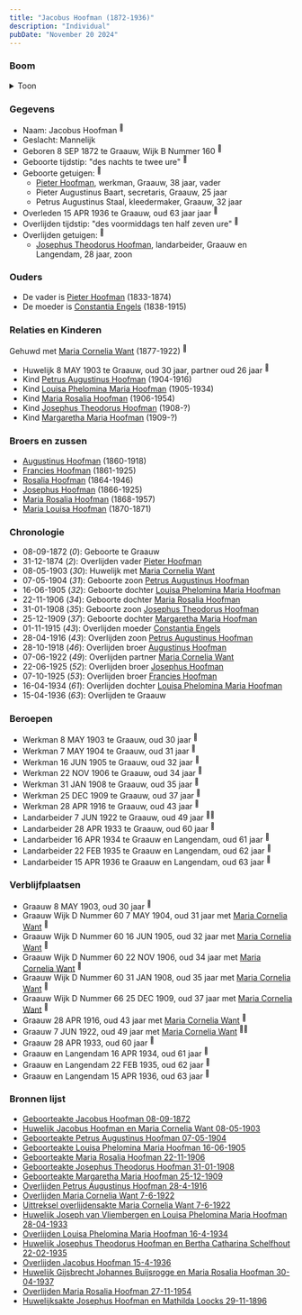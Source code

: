 ```yaml
---
title: "Jacobus Hoofman (1872-1936)"
description: "Individual"
pubDate: "November 20 2024"
---
```


### Boom
<details><summary>Toon</summary>

![test](https://www.plantuml.com/plantuml/svg/bPLTJzim58Rl_IkEu69NbVBHVA4AQBjsh09MCRPfcYRa9AQ9wjYLxGnLYF--0t4eIzd8xc8V-_Zn-nwVd6f3bQahJlIw51kgQ0KfpTOh9MkHJoMN2eoYGcE82KEACcUGbIhZhFbcrSPieM9LofHkfhHXYacptJ3o8cl6gTPmJm1W8bNEr7LHPcl1j1wDAbgAusFmoGCXxs3vT9GcpOw3PSam8Pn9ULjHSG1KmqV7SLmVu73cpuFv1BFUtvQCvmymEaffkhr9fJ6S7Hr30XVZAt1ZtyS4mZ1HQirUhDRhclCRAlARJ4cjKub0kCrtuVriYlkY8NnGbDPtY6PvfbAWQCAK56PYnRZU8GqHQJwP-JF_7qW84yE4_KAHnDiaBbn--WfkuWPx8AEZEvRdfLZXCY-0nPTBp1qwJpXpn742EEJbgZ1RnhcyGwG7OfKR3EmAOhbt4tOdJZo68e-qnore9jDQxnaHUV3iuDk6nF1vjdmKrcllyxO40OoNQ6BYXpiDMgeBgj28gLI2SVpuXiQqP5vVFwAeDqlKo9nu7fpLN9lNtOYnwhxZAiT_DWFlksT6M-3CADHrNAzgRKgnBx672lIGDcfF7VQ-ZXTRQTrmhxpEPLrg2ik2SLcLWa8ZzHvRs4laq0hd1Frz3rlVsmi14t1EyT69d5OxqWRiIchANmEC-W2YeSr3SyB-waLsJp3iLiD2QhOfqChhWibSgjTCZVkOYfreCNuIBkxDTG8dVuYpmePgYhyQcFJI9sWwOk8a_ybXUuJjCDXGxDFSJTZtCR2rtXc7dN7K6SUTSKBiandymDzHpiJFvqIsNhk1YDWwwGPYOetg1X92Jh48yR_v6m00)
</details>

### Gegevens
- Naam: Jacobus Hoofman <sup><a href="../s00085/" style="text-decoration:none" title="Geboorteakte Jacobus Hoofman 08-09-1872">:link:</a></sup>
- Geslacht: Mannelijk
- Geboren 8 SEP 1872 te Graauw, Wijk B Nummer 160 <sup><a href="../s00085/" style="text-decoration:none" title="Geboorteakte Jacobus Hoofman 08-09-1872">:link:</a></sup>
- Geboorte tijdstip: "des nachts te twee ure" <sup><a href="../s00085/" style="text-decoration:none" title="Geboorteakte Jacobus Hoofman 08-09-1872">:link:</a></sup>
- Geboorte getuigen: <sup><a href="../s00085/" style="text-decoration:none" title="Geboorteakte Jacobus Hoofman 08-09-1872">:link:</a></sup>
  - [Pieter Hoofman](../i00013/), werkman, Graauw, 38 jaar, vader
  - Pieter Augustinus Baart, secretaris, Graauw, 25 jaar
  - Petrus Augustinus Staal, kleedermaker, Graauw, 32 jaar
- Overleden 15 APR 1936 te Graauw, oud 63 jaar jaar <sup><a href="../s00095/" style="text-decoration:none" title="Overlijden Jacobus Hoofman 15-4-1936">:link:</a></sup>
- Overlijden tijdstip: "des voormiddags ten half zeven ure" <sup><a href="../s00095/" style="text-decoration:none" title="Overlijden Jacobus Hoofman 15-4-1936">:link:</a></sup>
- Overlijden getuigen: <sup><a href="../s00095/" style="text-decoration:none" title="Overlijden Jacobus Hoofman 15-4-1936">:link:</a></sup>
  - [Josephus Theodorus Hoofman](../i00218/), landarbeider, Graauw en Langendam, 28 jaar, zoon

### Ouders
- De vader is [Pieter Hoofman](../i00013/) (1833-1874)
- De moeder is [Constantia Engels](../i00014/) (1838-1915)

### Relaties en Kinderen

Gehuwd met [Maria Cornelia Want](../i00214/) (1877-1922) <sup><a href="../s00361/" style="text-decoration:none" title="Huwelijk Jacobus Hoofman en Maria Cornelia Want 08-05-1903">:link:</a></sup>
- Huwelijk 8 MAY 1903 te Graauw, oud 30 jaar, partner oud 26 jaar <sup><a href="../s00361/" style="text-decoration:none" title="Huwelijk Jacobus Hoofman en Maria Cornelia Want 08-05-1903">:link:</a></sup>
- Kind [Petrus Augustinus Hoofman](../i00215/) (1904-1916)
- Kind [Louisa Phelomina Maria Hoofman](../i00216/) (1905-1934)
- Kind [Maria Rosalia Hoofman](../i00217/) (1906-1954)
- Kind [Josephus Theodorus Hoofman](../i00218/) (1908-?)
- Kind [Margaretha Maria Hoofman](../i00219/) (1909-?)

### Broers en zussen
- [Augustinus Hoofman](../i00007/) (1860-1918)
- [Francies Hoofman](../i00023/) (1861-1925)
- [Rosalia Hoofman](../i00024/) (1864-1946)
- [Josephus Hoofman](../i00025/) (1866-1925)
- [Maria Rosalia Hoofman](../i00026/) (1868-1957)
- [Maria Louisa Hoofman](../i00027/) (1870-1871)

### Chronologie
- 08-09-1872 (<i>0</i>): Geboorte te Graauw
- 31-12-1874 (<i>2</i>): Overlijden vader [Pieter Hoofman](../i00013/)
- 08-05-1903 (<i>30</i>): Huwelijk met [Maria Cornelia Want](../i00214/)
- 07-05-1904 (<i>31</i>): Geboorte zoon [Petrus Augustinus Hoofman](../i00215/)
- 16-06-1905 (<i>32</i>): Geboorte dochter [Louisa Phelomina Maria Hoofman](../i00216/)
- 22-11-1906 (<i>34</i>): Geboorte dochter [Maria Rosalia Hoofman](../i00217/)
- 31-01-1908 (<i>35</i>): Geboorte zoon [Josephus Theodorus Hoofman](../i00218/)
- 25-12-1909 (<i>37</i>): Geboorte dochter [Margaretha Maria Hoofman](../i00219/)
- 01-11-1915 (<i>43</i>): Overlijden moeder [Constantia Engels](../i00014/)
- 28-04-1916 (<i>43</i>): Overlijden zoon [Petrus Augustinus Hoofman](../i00215/)
- 28-10-1918 (<i>46</i>): Overlijden broer [Augustinus Hoofman](../i00007/)
- 07-06-1922 (<i>49</i>): Overlijden partner [Maria Cornelia Want](../i00214/)
- 22-06-1925 (<i>52</i>): Overlijden broer [Josephus Hoofman](../i00025/)
- 07-10-1925 (<i>53</i>): Overlijden broer [Francies Hoofman](../i00023/)
- 16-04-1934 (<i>61</i>): Overlijden dochter [Louisa Phelomina Maria Hoofman](../i00216/)
- 15-04-1936 (<i>63</i>): Overlijden te Graauw

### Beroepen
- Werkman 8 MAY 1903 te Graauw, oud 30 jaar <sup><a href="../s00361/" style="text-decoration:none" title="Huwelijk Jacobus Hoofman en Maria Cornelia Want 08-05-1903">:link:</a></sup>
- Werkman 7 MAY 1904 te Graauw, oud 31 jaar <sup><a href="../s00362/" style="text-decoration:none" title="Geboorteakte Petrus Augustinus Hoofman 07-05-1904">:link:</a></sup>
- Werkman 16 JUN 1905 te Graauw, oud 32 jaar <sup><a href="../s00363/" style="text-decoration:none" title="Geboorteakte Louisa Phelomina Maria Hoofman 16-06-1905">:link:</a></sup>
- Werkman 22 NOV 1906 te Graauw, oud 34 jaar <sup><a href="../s00364/" style="text-decoration:none" title="Geboorteakte Maria Rosalia Hoofman 22-11-1906">:link:</a></sup>
- Werkman 31 JAN 1908 te Graauw, oud 35 jaar <sup><a href="../s00365/" style="text-decoration:none" title="Geboorteakte Josephus Theodorus Hoofman 31-01-1908">:link:</a></sup>
- Werkman 25 DEC 1909 te Graauw, oud 37 jaar <sup><a href="../s00366/" style="text-decoration:none" title="Geboorteakte Margaretha Maria Hoofman 25-12-1909">:link:</a></sup>
- Werkman 28 APR 1916 te Graauw, oud 43 jaar <sup><a href="../s00367/" style="text-decoration:none" title="Overlijden Petrus Augustinus Hoofman 28-4-1916">:link:</a></sup>
- Landarbeider 7 JUN 1922 te Graauw, oud 49 jaar <sup><a href="../s00368/" style="text-decoration:none" title="Overlijden Maria Cornelia Want 7-6-1922">:link:</a><a href="../s00369/" style="text-decoration:none" title="Uittreksel overlijdensakte Maria Cornelia Want 7-6-1922">:link:</a></sup>
- Landarbeider 28 APR 1933 te Graauw, oud 60 jaar <sup><a href="../s00370/" style="text-decoration:none" title="Huwelijk Joseph van Vliembergen en Louisa Phelomina Maria Hoofman 28-04-1933">:link:</a></sup>
- Landarbeider 16 APR 1934 te Graauw en Langendam, oud 61 jaar <sup><a href="../s00371/" style="text-decoration:none" title="Overlijden Louisa Phelomina Maria Hoofman 16-4-1934">:link:</a></sup>
- Landarbeider 22 FEB 1935 te Graauw en Langendam, oud 62 jaar <sup><a href="../s00372/" style="text-decoration:none" title="Huwelijk Josephus Theodorus Hoofman en Bertha Catharina Schelfhout 22-02-1935">:link:</a></sup>
- Landarbeider 15 APR 1936 te Graauw en Langendam, oud 63 jaar <sup><a href="../s00095/" style="text-decoration:none" title="Overlijden Jacobus Hoofman 15-4-1936">:link:</a></sup>

### Verblijfplaatsen
- Graauw  8 MAY 1903, oud 30 jaar  <sup><a href="../s00361/" style="text-decoration:none" title="Huwelijk Jacobus Hoofman en Maria Cornelia Want 08-05-1903">:link:</a></sup>
- Graauw Wijk D Nummer 60 7 MAY 1904, oud 31 jaar met [Maria Cornelia Want](../i00214/) <sup><a href="../s00362/" style="text-decoration:none" title="Geboorteakte Petrus Augustinus Hoofman 07-05-1904">:link:</a></sup>
- Graauw Wijk D Nummer 60 16 JUN 1905, oud 32 jaar met [Maria Cornelia Want](../i00214/) <sup><a href="../s00363/" style="text-decoration:none" title="Geboorteakte Louisa Phelomina Maria Hoofman 16-06-1905">:link:</a></sup>
- Graauw Wijk D Nummer 60 22 NOV 1906, oud 34 jaar met [Maria Cornelia Want](../i00214/) <sup><a href="../s00364/" style="text-decoration:none" title="Geboorteakte Maria Rosalia Hoofman 22-11-1906">:link:</a></sup>
- Graauw Wijk D Nummer 60 31 JAN 1908, oud 35 jaar met [Maria Cornelia Want](../i00214/) <sup><a href="../s00365/" style="text-decoration:none" title="Geboorteakte Josephus Theodorus Hoofman 31-01-1908">:link:</a></sup>
- Graauw Wijk D Nummer 66 25 DEC 1909, oud 37 jaar met [Maria Cornelia Want](../i00214/) <sup><a href="../s00366/" style="text-decoration:none" title="Geboorteakte Margaretha Maria Hoofman 25-12-1909">:link:</a></sup>
- Graauw  28 APR 1916, oud 43 jaar met [Maria Cornelia Want](../i00214/) <sup><a href="../s00367/" style="text-decoration:none" title="Overlijden Petrus Augustinus Hoofman 28-4-1916">:link:</a></sup>
- Graauw  7 JUN 1922, oud 49 jaar met [Maria Cornelia Want](../i00214/) <sup><a href="../s00368/" style="text-decoration:none" title="Overlijden Maria Cornelia Want 7-6-1922">:link:</a><a href="../s00369/" style="text-decoration:none" title="Uittreksel overlijdensakte Maria Cornelia Want 7-6-1922">:link:</a></sup>
- Graauw  28 APR 1933, oud 60 jaar  <sup><a href="../s00370/" style="text-decoration:none" title="Huwelijk Joseph van Vliembergen en Louisa Phelomina Maria Hoofman 28-04-1933">:link:</a></sup>
- Graauw en Langendam  16 APR 1934, oud 61 jaar  <sup><a href="../s00371/" style="text-decoration:none" title="Overlijden Louisa Phelomina Maria Hoofman 16-4-1934">:link:</a></sup>
- Graauw en Langendam  22 FEB 1935, oud 62 jaar  <sup><a href="../s00372/" style="text-decoration:none" title="Huwelijk Josephus Theodorus Hoofman en Bertha Catharina Schelfhout 22-02-1935">:link:</a></sup>
- Graauw en Langendam  15 APR 1936, oud 63 jaar  <sup><a href="../s00095/" style="text-decoration:none" title="Overlijden Jacobus Hoofman 15-4-1936">:link:</a></sup>

### Bronnen lijst
- [Geboorteakte Jacobus Hoofman 08-09-1872](../s00085/)
- [Huwelijk Jacobus Hoofman en Maria Cornelia Want 08-05-1903](../s00361/)
- [Geboorteakte Petrus Augustinus Hoofman 07-05-1904](../s00362/)
- [Geboorteakte Louisa Phelomina Maria Hoofman 16-06-1905](../s00363/)
- [Geboorteakte Maria Rosalia Hoofman 22-11-1906](../s00364/)
- [Geboorteakte Josephus Theodorus Hoofman 31-01-1908](../s00365/)
- [Geboorteakte Margaretha Maria Hoofman 25-12-1909](../s00366/)
- [Overlijden Petrus Augustinus Hoofman 28-4-1916](../s00367/)
- [Overlijden Maria Cornelia Want 7-6-1922](../s00368/)
- [Uittreksel overlijdensakte Maria Cornelia Want 7-6-1922](../s00369/)
- [Huwelijk Joseph van Vliembergen en Louisa Phelomina Maria Hoofman 28-04-1933](../s00370/)
- [Overlijden Louisa Phelomina Maria Hoofman 16-4-1934](../s00371/)
- [Huwelijk Josephus Theodorus Hoofman en Bertha Catharina Schelfhout 22-02-1935](../s00372/)
- [Overlijden Jacobus Hoofman 15-4-1936](../s00095/)
- [Huwelijk Gijsbrecht Johannes Buijsrogge en Maria Rosalia Hoofman 30-04-1937](../s00373/)
- [Overlijden Maria Rosalia Hoofman 27-11-1954](../s00374/)
- [Huwelijksakte Josephus Hoofman en Mathilda Loocks 29-11-1896](../s00306/)